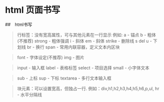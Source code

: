 # html 页面书写

##　html书写

> 行标签：没有宽高属性，可与其他元素在一行显示
> 例如:
> a - 锚点
> b - 粗体(不推荐)  strong - 粗体强调
> i - 斜体          em - 斜体 
> strike - 删除线   s   del
> u - 下划线
> br - 换行
> span - 常用内联容器，定义文本内区块

> font - 字体设定(不推荐)
> img - 图片

> input - 输入框
> label - 表格标签
> select - 项目选择
> small - 小字体文本

> sub - 上标
> sup - 下标
> textarea - 多行文本输入框



> 块元素：可以设置宽高，但独占一行.
> 例如：div,h1,h2,h3,h4,h5,h6,p,ul,
hr - 水平分隔线
